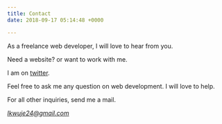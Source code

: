 ```yaml
---
title: Contact
date: 2018-09-17 05:14:48 +0000

---
```


As a freelance web developer, I will love to hear from you.

Need a website? or want to work with me. 

I am on <a href="https://twitter.com/ijsucceed">twitter</a>.

Feel free to ask me any question on web development. I will love to help.

For all other inquiries, send me a mail.

*Ikwuje24@gmail.com*

